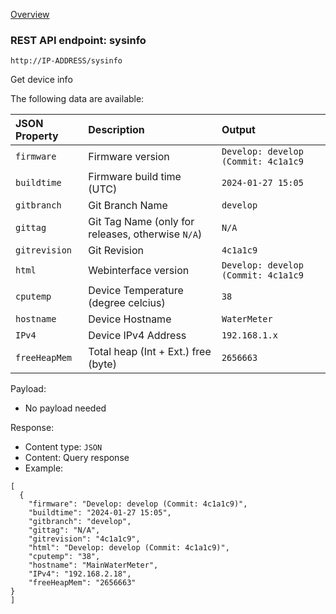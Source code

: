 [Overview](_OVERVIEW.md) 

### REST API endpoint: sysinfo

`http://IP-ADDRESS/sysinfo`


Get device info

The following data are available:

| JSON Property               | Description                                      | Output
|:----------------------------|:-------------------------------------------------|:-----------------------
| `firmware`                  | Firmware version                                 | `Develop: develop (Commit: 4c1a1c9`
| `buildtime`                 | Firmware build time (UTC)                        | `2024-01-27 15:05`
| `gitbranch`                 | Git Branch Name                                  | `develop`
| `gittag`                    | Git Tag Name (only for releases, otherwise `N/A`)| `N/A`
| `gitrevision`               | Git Revision                                     | `4c1a1c9`
| `html`                      | Webinterface version                             | `Develop: develop (Commit: 4c1a1c9`
| `cputemp`                   | Device Temperature (degree celcius)              | `38`
| `hostname`                  | Device Hostname                                  | `WaterMeter`
| `IPv4`                      | Device IPv4 Address                              | `192.168.1.x`
| `freeHeapMem`               | Total heap (Int + Ext.) free (byte)              | `2656663`


Payload:
- No payload needed

Response:
- Content type: `JSON`
- Content: Query response
- Example: 
```
[
  {
    "firmware": "Develop: develop (Commit: 4c1a1c9)",
    "buildtime": "2024-01-27 15:05",
    "gitbranch": "develop",
    "gittag": "N/A",
    "gitrevision": "4c1a1c9",
    "html": "Develop: develop (Commit: 4c1a1c9)",
    "cputemp": "38",
    "hostname": "MainWaterMeter",
    "IPv4": "192.168.2.18",
    "freeHeapMem": "2656663"
}
]
```

